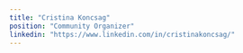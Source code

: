 ```yaml
---
title: "Cristina Koncsag"
position: "Community Organizer"
linkedin: "https://www.linkedin.com/in/cristinakoncsag/"
---
```

